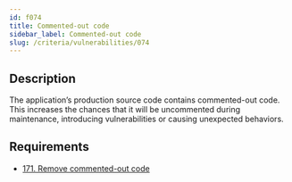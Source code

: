 ```yaml
---
id: f074
title: Commented-out code
sidebar_label: Commented-out code
slug: /criteria/vulnerabilities/074
---
```


## Description

The application’s production source code
contains commented-out code.
This increases the chances
that it will be uncommented during maintenance,
introducing vulnerabilities
or causing unexpected behaviors.

## Requirements

- [171. Remove commented-out code](/criteria/requirements/171)
